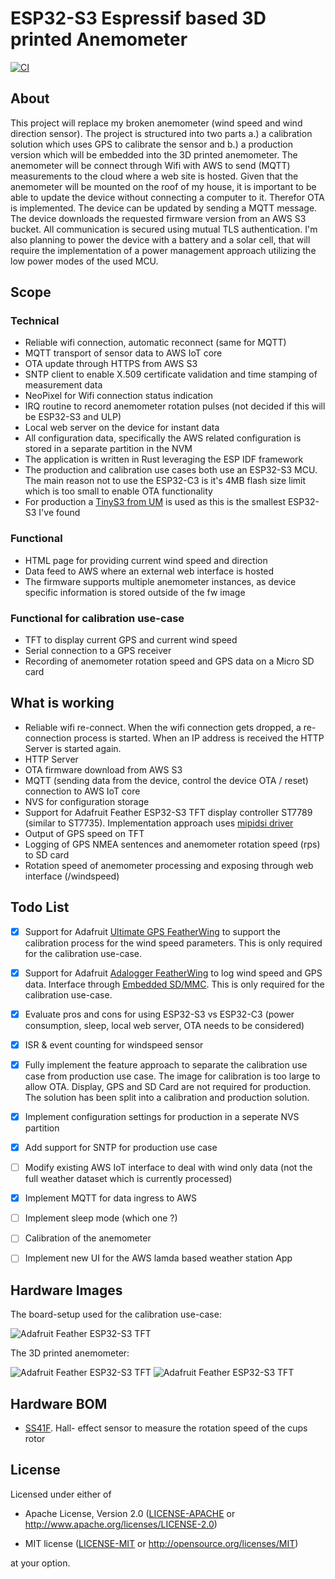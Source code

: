 # ESP32-S3 Espressif based 3D printed Anemometer
[![CI](https://github.com/taunusflieger/anemometer/actions/workflows/ci.yml/badge.svg)](https://github.com/taunusflieger/anemometer/actions/workflows/ci.yml)


## About

This project will replace my broken anemometer (wind speed and wind direction sensor). The project is structured into two parts a.) a calibration solution which uses GPS to calibrate the sensor and b.) a production version which will be embedded into the 3D printed anemometer. The anemometer will be connect through Wifi with AWS to send (MQTT) measurements to the cloud where a web site is hosted. Given that the anemometer will be mounted on the roof of my house, it is important to be able to update the device without connecting a computer to it. Therefor OTA is implemented. The device can be updated by sending a MQTT message. The device downloads the requested firmware version from an AWS S3 bucket. All communication is secured using mutual TLS authentication. I'm also planning to power the device with a battery and a solar cell, that will require the implementation of a power management approach utilizing the low power modes of the used MCU.

## Scope

### Technical
- Reliable wifi connection, automatic reconnect (same for MQTT)
- MQTT transport of sensor data to AWS IoT core
- OTA update through HTTPS from AWS S3
- SNTP client to enable X.509 certificate validation and time stamping of measurement data
- NeoPixel for Wifi connection status indication
- IRQ routine to record anemometer rotation pulses (not decided if this will be ESP32-S3 and ULP)
- Local web server on the device for instant data
- All configuration data, specifically the AWS related configuration is stored in a separate partition in the NVM
- The application is written in Rust leveraging the ESP IDF framework
- The production and calibration use cases both use an ESP32-S3 MCU. The main reason not to use the ESP32-C3 is it's 4MB flash size limit which is too small to enable OTA functionality
- For production a [TinyS3 from UM](https://esp32s3.com/tinys3.html) is used as this is the smallest ESP32-S3 I've found

### Functional
- HTML page for providing current wind speed and direction
- Data feed to AWS where an external web interface is hosted
- The firmware supports multiple anemometer instances, as device specific information is stored outside of the fw image

### Functional for calibration use-case
- TFT to display current GPS and current wind speed
- Serial connection to a GPS receiver
- Recording of anemometer rotation speed and GPS data on a Micro SD card

## What is working
- Reliable wifi re-connect. When the wifi connection gets dropped, a re-connection process is started. When an IP address is received the HTTP Server is started again.
- HTTP Server
- OTA firmware download from AWS S3
- MQTT (sending data from the device, control the device OTA / reset) connection to AWS IoT core
- NVS for configuration storage
- Support for Adafruit Feather ESP32-S3 TFT display controller ST7789 (similar to ST7735). Implementation approach uses [mipidsi driver](https://github.com/almindor/mipidsi) 
- Output of GPS speed on TFT
- Logging of GPS NMEA sentences and anemometer rotation speed (rps) to SD card
- Rotation speed of anemometer processing and exposing through web interface (/windspeed)

## Todo List
- [x] Support for Adafruit [Ultimate GPS FeatherWing](https://learn.adafruit.com/adafruit-ultimate-gps-featherwing) to support the calibration process for the wind speed parameters. This is only required for the calibration use-case.
- [x] Support for Adafruit [Adalogger FeatherWing](https://learn.adafruit.com/adafruit-adalogger-featherwing) to log wind speed and GPS data. Interface through [Embedded SD/MMC](https://github.com/rust-embedded-community/embedded-sdmmc-rs). This is only required for the calibration use-case.
- [x] Evaluate pros and cons for using ESP32-S3 vs ESP32-C3 (power consumption, sleep, local web server, OTA needs to be considered)
- [x] ISR & event counting for windspeed sensor
- [x] Fully implement the feature approach to separate the calibration use case from production use case. The image for calibration is too large to allow OTA. Display, GPS and SD Card are not required for production. The solution has been split into a calibration and production solution.
- [x] Implement configuration settings for production in a seperate NVS partition
- [x] Add support for SNTP for production use case
- [ ] Modify existing AWS IoT interface to deal with wind only data (not the full weather dataset which is currently processed)
- [x] Implement MQTT for data ingress to AWS
- [ ] Implement sleep mode (which one ?)
- [ ] Calibration of the anemometer
- [ ] Implement new UI for the AWS lamda based weather station App


## Hardware Images


The board-setup used for the calibration use-case:

![Adafruit Feather ESP32-S3 TFT](assets/IMG_2074.jpeg)

The 3D printed anemometer:

![Adafruit Feather ESP32-S3 TFT](assets/IMG_2120.jpeg) ![Adafruit Feather ESP32-S3 TFT](assets/IMG_2121.jpeg)

## Hardware BOM
- [SS41F](https://www.mouser.com/catalog/specsheets/hwsc-s-a0001295895-1.pdf). Hall- effect sensor to measure the rotation speed of the cups rotor

## License

Licensed under either of

- Apache License, Version 2.0 ([LICENSE-APACHE](LICENSE-APACHE) or
  http://www.apache.org/licenses/LICENSE-2.0)

- MIT license ([LICENSE-MIT](LICENSE-MIT) or http://opensource.org/licenses/MIT)

at your option.
